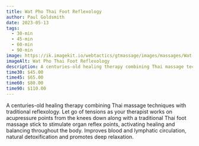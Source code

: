 ```yaml
---
title: Wat Pho Thai Foot Reflexology
author: Paul Goldsmith
date: 2023-05-13
tags:
  - 30-min
  - 45-min
  - 60-min
  - 90-min
image: https://ik.imagekit.io/webtactics/gtmassage/images/massages/Wat-Pho-Traditional-Thai-Foot-Reflexology.jpg
imageAlt: Wat Pho Thai Foot Reflexology
description: A centuries-old healing therapy combining Thai massage techniques working on acupressure points from the knees down.
time30: $45.00
time45: $65.00
time60: $80.00
time90: $110.00
---
```


A centuries-old healing therapy combining Thai massage techniques with traditional reflexology. Let go of tensions as your therapist works on acupressure points from the knees down along with a traditional Thai foot massage stick to stimulate organ reflex points, activating healing and balancing throughout the body. Improves blood and lymphatic circulation, natural detoxification and promotes deep relaxation.